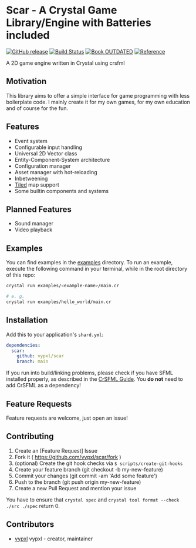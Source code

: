 # Scar - A Crystal Game Library/Engine with Batteries included

[![GitHub release](https://img.shields.io/github/release/vypxl/scar.svg?sort=semver)](https://github.com/vypxl/scar/releases)
[![Build Status](https://img.shields.io/github/workflow/status/vypxl/scar/on_push)](https://github.com/vypxl/scar/actions/workflows/on_push.yml)
[![Book OUTDATED](https://img.shields.io/badge/Documentation_OUTDATED_SEE_REFERENCE-Gitbook-blueviolet.svg)](https://vypxl.gitbook.io/scar/)
[![Reference](https://img.shields.io/badge/Reference-Crystal%20Docs-informational.svg)](https://vypxl.github.io/scar/)

A 2D game engine written in Crystal using crsfml

## Motivation

This library aims to offer a simple interface for game programming with less
boilerplate code. I mainly create it for my own games, for my own education
and of course for the fun.

## Features

- Event system
- Configurable input handling
- Universal 2D Vector class
- Entity-Component-System architecture
- Configuration manager
- Asset manager with hot-reloading
- Inbetweening
- [Tiled](https://github.com/mapeditor/tiled) map support
- Some builtin components and systems

## Planned Features

- Sound manager
- Video playback

## Examples

You can find examples in the [examples](https://github.com/vypxl/scar/tree/main/examples) directory.
To run an example, execute the following command in your terminal, while in the root directory of this repo:

```bash
crystal run examples/<example-name>/main.cr

# e. g.
crystal run examples/hello_world/main.cr
```

## Installation

Add this to your application's `shard.yml`:

```yaml
dependencies:
  scar:
    github: vypxl/scar
    branch: main
```

If you run into build/linking problems, please check if you have SFML installed properly, as described in the
[CrSFML Guide](https://github.com/oprypin/crsfml/blob/master/README.md#Installation). You **do not** need to add
CrSFML as a dependency!

## Feature Requests

Feature requests are welcome, just open an issue!

## Contributing

1. Create an [Feature Request] Issue
2. Fork it ( https://github.com/vypxl/scar/fork )
3. (optional) Create the git hook checks via `$ scripts/create-git-hooks`
4. Create your feature branch (git checkout -b my-new-feature)
5. Commit your changes (git commit -am 'Add some feature')
6. Push to the branch (git push origin my-new-feature)
7. Create a new Pull Request and mention your issue

You have to ensure that `crystal spec` and `crystal tool format --check ./src ./spec` return 0.

## Contributors

- [vypxl](https://github.com/vypxl) vypxl - creator, maintainer
